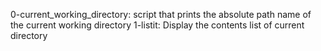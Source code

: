0-current_working_directory: script that prints the absolute path name of the current working directory
1-listit: Display the contents list of current directory
